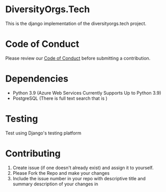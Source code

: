 # DiversityOrgs.Tech

This is the django implementation of the diversityorgs.tech project. 

# Code of Conduct
Please review our [Code of Conduct](./CODE_OF_CONDUCT) before submitting a contribution.

# Dependencies
- Python 3.9 (Azure Web Services Currently Supports Up to Python 3.9)
- PostgreSQL (There is full text search that is )


# Testing

Test using Django's testing platform

# Contributing

1. Create issue (if one doesn't already exist) and assign it to yourself.
2. Please Fork the Repo and make your changes
3. Include the issue number in your repo with descriptive title and summary description of your changes in 

